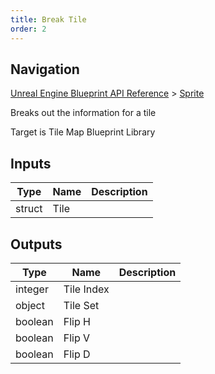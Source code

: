 ```yaml
---
title: Break Tile
order: 2
---
```

## Navigation

[Unreal Engine Blueprint API Reference](https://dev.epicgames.com/documentation/en-us/unreal-engine/BlueprintAPI) > [Sprite](https://dev.epicgames.com/documentation/en-us/unreal-engine/BlueprintAPI/Sprite)

Breaks out the information for a tile

Target is Tile Map Blueprint Library

## Inputs

| Type | Name | Description |
| --- | --- | --- |
| struct | Tile |  |

## Outputs

| Type | Name | Description |
| --- | --- | --- |
| integer | Tile Index |  |
| object | Tile Set |  |
| boolean | Flip H |  |
| boolean | Flip V |  |
| boolean | Flip D |  |
